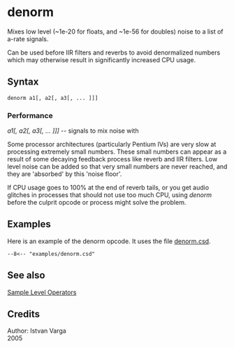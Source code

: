 <!--
id:denorm
category:Signal Modifiers:Sample Level Operators
-->
# denorm
Mixes low level (~1e-20 for floats, and ~1e-56 for doubles) noise to a list of a-rate signals.

Can be used before IIR filters and reverbs to avoid denormalized numbers which may otherwise result in significantly increased CPU usage.

## Syntax
``` csound-orc
denorm a1[, a2[, a3[, ... ]]]
```

### Performance

_a1[, a2[, a3[, ... ]]]_ -- signals to mix noise with

Some processor architectures (particularly Pentium IVs) are very slow at processing extremely small numbers. These small numbers can appear as a result of some decaying feedback process like reverb and IIR filters. Low level noise can be added so that very small numbers are never reached, and they are 'absorbed' by this 'noise floor'.

If CPU usage goes to 100% at the end of reverb tails, or you get audio glitches in processes that should not use too much CPU, using _denorm_ before the culprit opcode or process might solve the problem.

## Examples

Here is an example of the denorm opcode. It uses the file [denorm.csd](../../examples/denorm.csd).

``` csound-csd title="Example of the denorm opcode." linenums="1"
--8<-- "examples/denorm.csd"
```

## See also

[Sample Level Operators](../../sigmod/sample)

## Credits

Author: Istvan Varga<br>
2005<br>
